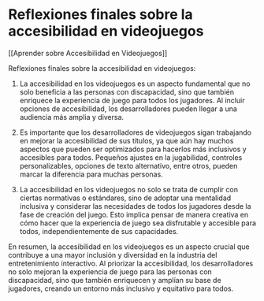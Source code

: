 # Reflexiones finales sobre la accesibilidad en videojuegos

[[Aprender sobre Accesibilidad en Videojuegos]]

Reflexiones finales sobre la accesibilidad en videojuegos:

1. La accesibilidad en los videojuegos es un aspecto fundamental que no solo beneficia a las personas con discapacidad, sino que también enriquece la experiencia de juego para todos los jugadores. Al incluir opciones de accesibilidad, los desarrolladores pueden llegar a una audiencia más amplia y diversa.

2. Es importante que los desarrolladores de videojuegos sigan trabajando en mejorar la accesibilidad de sus títulos, ya que aún hay muchos aspectos que pueden ser optimizados para hacerlos más inclusivos y accesibles para todos. Pequeños ajustes en la jugabilidad, controles personalizables, opciones de texto alternativo, entre otros, pueden marcar la diferencia para muchas personas.

3. La accesibilidad en los videojuegos no solo se trata de cumplir con ciertas normativas o estándares, sino de adoptar una mentalidad inclusiva y considerar las necesidades de todos los jugadores desde la fase de creación del juego. Esto implica pensar de manera creativa en cómo hacer que la experiencia de juego sea disfrutable y accesible para todos, independientemente de sus capacidades.

En resumen, la accesibilidad en los videojuegos es un aspecto crucial que contribuye a una mayor inclusión y diversidad en la industria del entretenimiento interactivo. Al priorizar la accesibilidad, los desarrolladores no solo mejoran la experiencia de juego para las personas con discapacidad, sino que también enriquecen y amplían su base de jugadores, creando un entorno más inclusivo y equitativo para todos.
